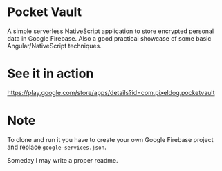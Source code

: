 # Pocket Vault
A simple serverless NativeScript application to store encrypted personal data in Google Firebase. Also a good practical showcase of some basic Angular/NativeScript techniques.

# See it in action
https://play.google.com/store/apps/details?id=com.pixeldog.pocketvault

# Note
To clone and run it you have to create your own Google Firebase project and replace `google-services.json`.

Someday I may write a proper readme.
